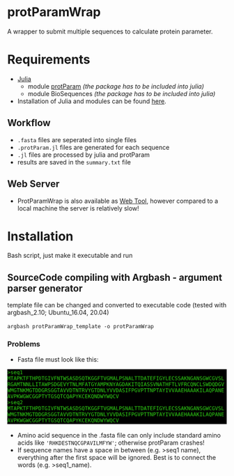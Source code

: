 # protParamWrap
A wrapper to submit multiple sequences to calculate protein parameter.
# Requirements
- [Julia](https://julialang.org/)
  - module [protParam](https://github.com/zmactep/ProtParam.jl) *(the package has to be included into julia)*
  - module BioSequences *(the package has to be included into julia)*
- Installation of Julia and modules can be found [here](https://medium.com/@erikbreslmayr/protparam-standalone-bfa38932e946).
## Workflow
- `.fasta` files are seperated into single files
- `.protParam.jl` files are generated for each sequence 
- `.jl` files are processed by julia and protParam
- results are saved in the `summary.txt` file

## Web Server

- ProtParamWrap is also available as [Web Tool](http://illuzymes.com/), however compared to a local machine the server is relatively slow!

# Installation

Bash script, just make it executable and run
## SourceCode compiling with Argbash - argument parser generator
template file can be changed and converted to executable code (tested with argbash_2.10; Ubuntu_16.04, 20.04)

`argbash protParamWrap_template -o protParamWrap`
### Problems
- Fasta file must look like this:

<img src="fasta.png" alt="sample .fasta file"
	title="sample .fasta file" width="600" />
- Amino acid sequence in the .fasta file can only include standard amino acids like `'RHKDESTNQCGPAVILMFYW'`; otherwise protParam crashes!
- If sequence names have a space in between (e.g. >seq1 name), everything after the first space will be ignored. Best is to connect the words (e.g. >seq1_name).